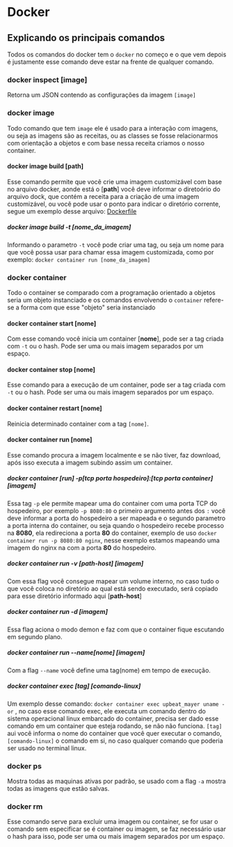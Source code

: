 # Docker

## Explicando os principais comandos
Todos os comandos do docker tem o `docker` no começo e o que vem depois é justamente esse comando deve estar na frente de qualquer comando.
### docker inspect [image]
Retorna um JSON contendo as configurações da imagem `[image]`

### docker image
Todo comando que tem `image` ele é usado para a interação com imagens, ou seja as imagens são as receitas, ou as classes se fosse relacionarmos com orientação a objetos e com base nessa receita criamos o nosso container.

#### docker image build [path]
Esse comando permite que você crie uma imagem customizável com base no arquivo docker, aonde está o [**path**] você deve informar o diretoório do arquivo dock, que contém a receita para a criação de uma imagem customizável, ou você pode usar o ponto para indicar o diretório corrente, segue um exemplo desse arquivo: [Dockerfile](Dockerfile)

##### docker image build -t [nome_da_imagem]
Informando o parametro `-t` você pode criar uma tag, ou seja um nome para que você possa usar para chamar essa imagem customizada, como por exemplo: `docker container run [nome_da_imagem]`

### docker container
Todo o container se comparado com a programação orientado a objetos seria um objeto instanciado e os comandos envolvendo o `container` refere-se a forma com que esse "objeto" seria instanciado

#### docker container start [nome]
Com esse comando você inicia um container [**nome**], pode ser a tag criada com `-t` ou o hash. Pode ser uma ou mais imagem separados por um espaço.

#### docker container stop [nome]
Esse comando para a execução de um container, pode ser a tag criada com `-t` ou o hash. Pode ser uma ou mais imagem separados por um espaço.

#### docker container restart [nome]
Reinicia determinado container com a tag `[nome]`.

#### docker container run [nome]
Esse comando procura a imagem localmente e se não tiver, faz download, após isso executa a imagem subindo assim um container.

##### docker container [run] -p[tcp porta hospedeiro]:[tcp porta container] [imagem]
Essa tag `-p` ele permite mapear uma do container com uma porta TCP do hospedeiro, por exemplo `-p 8080:80` o primeiro argumento antes dos `:` você deve informar a porta do hospedeiro a ser mapeada e o segundo parametro a porta interna do container, ou seja quando o hospedeiro recebe processo na **8080**, ela redireciona a porta **80** do container, exemplo de uso `docker container run -p 8080:80 nginx`, nesse exemplo estamos mapeando uma imagem do nginx na com a porta **80** do hospedeiro.

##### docker container run -v [path-host] [imagem]
Com essa flag você consegue mapear um volume interno, no caso tudo o que você coloca no diretório ao qual está sendo executado, será copiado para esse diretório informado aqui [**path-host**]

##### docker container run -d [imagem]
Essa flag aciona o modo demon e faz com que o container fique escutando em segundo plano.

##### docker container run --name[nome] [imagem]
Com a flag `--name` você define uma tag(nome) em tempo de execução.

##### docker container exec [tag] [comando-linux]
Um exemplo desse comando: `docker container exec upbeat_mayer uname -or` , no caso esse comando exec, ele executa um comando dentro do sistema operacional linux embarcado do container, precisa ser dado esse comando em um container que esteja rodando, se não não funciona. `[tag]` aui você informa o nome do container que você quer executar o comando, `[comando-linux]` o comando em si, no caso qualquer comando que poderia ser usado no terminal linux.

### docker ps
Mostra todas as maquinas ativas por padrão, se usado com a flag `-a` mostra todas as imagens que estão salvas.

### docker rm
Esse comando serve para excluir uma imagem ou container, se for usar o comando sem especificar se é container ou imagem, se faz necessário usar o hash para isso, pode ser uma ou mais imagem separados por um espaço.
